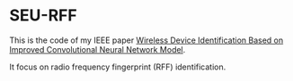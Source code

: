# SEU-RFF
This is the code of my IEEE paper [Wireless Device Identification Based on Improved Convolutional Neural Network Model](https://ieeexplore.ieee.org/document/8600086). 

It focus on radio frequency fingerprint (RFF) identification. 
